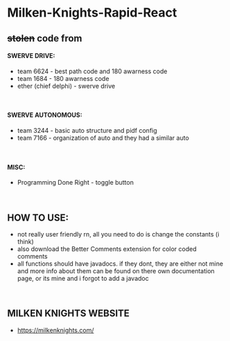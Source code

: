 # Milken-Knights-Rapid-React
## ~~stolen~~ code from
#### SWERVE DRIVE:
- team 6624 - best path code and 180 awarness code
- team 1684 - 180 awarness code
- ether (chief delphi) - swerve drive  
<br/>

#### SWERVE AUTONOMOUS:
- team 3244 - basic auto structure and pidf config
- team 7166 - organization of auto and they had a similar auto
<br/>

#### MISC:
- Programming Done Right - toggle button
<br/>

## HOW TO USE:
- not really user friendly rn, all you need to do is change the constants (i think)
- also download the Better Comments extension for color coded comments
- all functions should have javadocs. if they dont, they are either not mine and more info about them can be found on there own documentation page, or its mine and i forgot to add a javadoc
<br/>

## MILKEN KNIGHTS WEBSITE
- https://milkenknights.com/